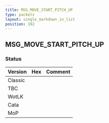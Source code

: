 ```yaml
---
title: MSG_MOVE_START_PITCH_UP
type: packets
layout: single_markdown_in_list
position: 192
---
```


## MSG_MOVE_START_PITCH_UP

### Status

Version | Hex | Comment
---------- | ---------- | ---------- 
Classic |  |  
TBC |  |  
WotLK |  |  
Cata |  |  
MoP |  |  